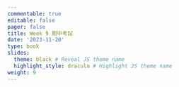 ```yaml
---
commentable: true
editable: false
pager: false
title: Week 9 期中考試
date: '2023-11-20'
type: book
slides:
  theme: black # Reveal JS theme name
  highlight_style: dracula # Highlight JS theme name
weight: 9
---
```

